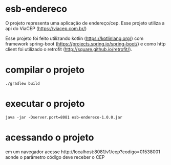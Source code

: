 # esb-endereco

O projeto representa uma aplicação de endereço/cep. Esse projeto utiliza a api do ViaCEP (https://viacep.com.br/)

Esse projeto foi feito utilizando kotlin (https://kotlinlang.org/) com framework spring-boot (https://projects.spring.io/spring-boot/) e como http client foi utilizado o retrofit (http://square.github.io/retrofit/).

# compilar o projeto

`./gradlew build`

# executar o projeto

`java -jar -Dserver.port=8081 esb-endereco-1.0.0.jar`

# acessando o projeto

em um navegador acesse http://localhost:8081/v1/cep?codigo=01538001 aonde o parâmetro código deve receber o CEP
